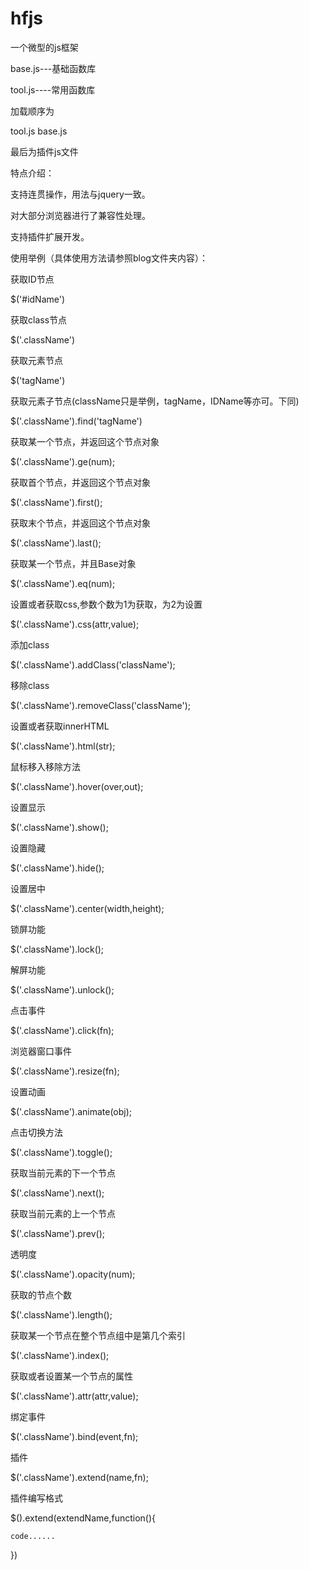 # hfjs
一个微型的js框架

base.js---基础函数库

tool.js----常用函数库

加载顺序为

tool.js   base.js   

最后为插件js文件


特点介绍：

支持连贯操作，用法与jquery一致。

对大部分浏览器进行了兼容性处理。

支持插件扩展开发。



使用举例（具体使用方法请参照blog文件夹内容）：


获取ID节点

$('#idName')

获取class节点

$('.className')


获取元素节点

$('tagName')


获取元素子节点(className只是举例，tagName，IDName等亦可。下同)

$('.className').find('tagName')

获取某一个节点，并返回这个节点对象

$('.className').ge(num);


获取首个节点，并返回这个节点对象

$('.className').first();


获取末个节点，并返回这个节点对象

$('.className').last();

获取某一个节点，并且Base对象

$('.className').eq(num);


设置或者获取css,参数个数为1为获取，为2为设置

$('.className').css(attr,value);

添加class

$('.className').addClass('className');

移除class

$('.className').removeClass('className');


设置或者获取innerHTML

$('.className').html(str);


鼠标移入移除方法

$('.className').hover(over,out);

设置显示

$('.className').show();

设置隐藏

$('.className').hide();


设置居中

$('.className').center(width,height);

锁屏功能

$('.className').lock();

解屏功能

$('.className').unlock();

点击事件

$('.className').click(fn);

浏览器窗口事件

$('.className').resize(fn);

设置动画

$('.className').animate(obj);

点击切换方法

$('.className').toggle();

获取当前元素的下一个节点

$('.className').next();

获取当前元素的上一个节点

$('.className').prev();

透明度

$('.className').opacity(num);

获取的节点个数

$('.className').length();

获取某一个节点在整个节点组中是第几个索引

$('.className').index();

获取或者设置某一个节点的属性

$('.className').attr(attr,value);

绑定事件

$('.className').bind(event,fn);

插件

$('.className').extend(name,fn);


插件编写格式

$().extend(extendName,function(){
    
    code......

})





